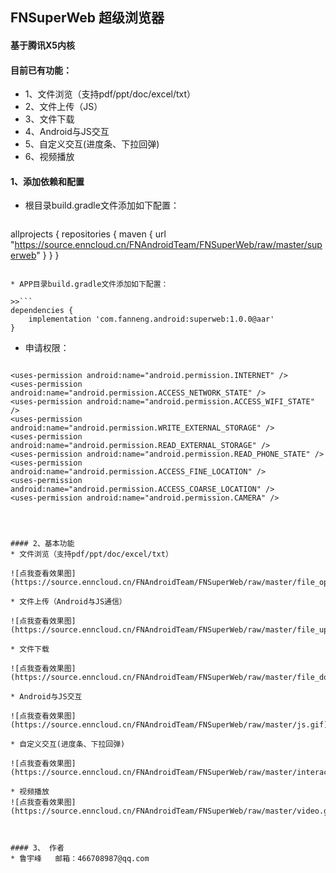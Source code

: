 ## FNSuperWeb 超级浏览器

#### 基于腾讯X5内核

#### 目前已有功能：

* 1、文件浏览（支持pdf/ppt/doc/excel/txt）
* 2、文件上传（JS）
* 3、文件下载
* 4、Android与JS交互
* 5、自定义交互(进度条、下拉回弹)
* 6、视频播放


#### 1、添加依赖和配置
* 根目录build.gradle文件添加如下配置：

>>```
allprojects {
    repositories {
        maven { url "https://source.enncloud.cn/FNAndroidTeam/FNSuperWeb/raw/master/superweb" }
    }
}
```

* APP目录build.gradle文件添加如下配置：

>>```
dependencies {
    implementation 'com.fanneng.android:superweb:1.0.0@aar'
}
```

* 申请权限：

>>```
    <uses-permission android:name="android.permission.INTERNET" />
    <uses-permission android:name="android.permission.ACCESS_NETWORK_STATE" />
    <uses-permission android:name="android.permission.ACCESS_WIFI_STATE" />
    <uses-permission android:name="android.permission.WRITE_EXTERNAL_STORAGE" />
    <uses-permission android:name="android.permission.READ_EXTERNAL_STORAGE" />
    <uses-permission android:name="android.permission.READ_PHONE_STATE" />
    <uses-permission android:name="android.permission.ACCESS_FINE_LOCATION" />
    <uses-permission android:name="android.permission.ACCESS_COARSE_LOCATION" />
    <uses-permission android:name="android.permission.CAMERA" />
```



#### 2、基本功能
* 文件浏览（支持pdf/ppt/doc/excel/txt）

![点我查看效果图](https://source.enncloud.cn/FNAndroidTeam/FNSuperWeb/raw/master/file_open.gif)

* 文件上传（Android与JS通信）

![点我查看效果图](https://source.enncloud.cn/FNAndroidTeam/FNSuperWeb/raw/master/file_upload.gif)

* 文件下载

![点我查看效果图](https://source.enncloud.cn/FNAndroidTeam/FNSuperWeb/raw/master/file_download.gif)

* Android与JS交互

![点我查看效果图](https://source.enncloud.cn/FNAndroidTeam/FNSuperWeb/raw/master/js.gif)

* 自定义交互(进度条、下拉回弹)

![点我查看效果图](https://source.enncloud.cn/FNAndroidTeam/FNSuperWeb/raw/master/interactive.gif)

* 视频播放
![点我查看效果图](https://source.enncloud.cn/FNAndroidTeam/FNSuperWeb/raw/master/video.gif)



#### 3、 作者
* 鲁宇峰   邮箱：466708987@qq.com
